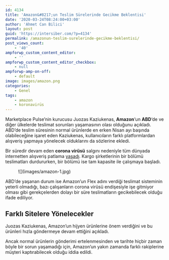 ```yaml
---
id: 4134
title: 'Amazon&#8217;un Teslim Sürelerinde Gecikme Beklentisi'
date: '2020-03-24T08:24:00+03:00'
author: 'Ahmet Can Bilici'
layout: post
guid: 'https://intersiber.com/?p=4134'
permalink: /amazonun-teslim-surelerinde-gecikme-beklentisi/
post_views_count:
    - '40'
ampforwp_custom_content_editor:
    - ''
ampforwp_custom_content_editor_checkbox:
    - null
ampforwp-amp-on-off:
    - default
image: images/amazon.png
categories:
    - Genel
tags:
    - amazon
    - koronavirüs
---
```


Marketplace Pulse’nin kurucusu Juozas Kaziukenas, **Amazon**‘un **ABD**‘de ve diğer ülkelerde teslimat sorunları yaşamasının olası olduğunu açıkladı. ABD’de teslim süresinin normal ürünlerde en erken Nisan ayı başında olabileceğine işaret eden Kaziukenas, kullanıcıların farklı platformlardan alışveriş yapmaya yönelecek olduklarını da sözlerine ekledi.

Bir süredir devam eden **corona virüsü** salgını nedeniyle tüm dünyada internetten alışveriş patlama [yaşadı](https://intersiber.com/turkiyede-e-ticaret-satislari-artti/). Kargo şirketlerinin bir bölümü teslimatları durdururken, bir bölümü ise tam kapasite ile çalışmaya başladı.

<figure class="wp-block-image size-large">![](images/amazon-1.jpg)</figure>ABD’de yaşanan durum ise Amazon’un Flex adını verdiği teslimat sisteminin yeterli olmadığı, bazı çalışanların corona virüsü endişesiyle işe gitmiyor olması gibi gerekçelerden dolayı bir süre teslimatların gecikebilecek olduğu ifade ediliyor.

## Farklı Sitelere Yönelecekler

Juozas Kaziukenas, Amazon’un hijyen ürünlerine önem verdiğini ve bu ürünleri hızla göndermeye devam ettiğini açıkladı.

Ancak normal ürünlerin gönderimi ertelenmesinden ve tarihte hiçbir zaman böyle bir sorun yaşamadığı için, Amazon’un yakın zamanda farklı rakiplerine müşteri kaptırabilecek olduğu iddia edildi.